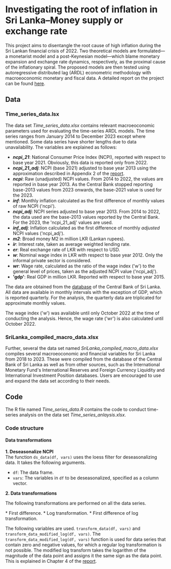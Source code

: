 # Investigating the root of inflation in Sri Lanka–Money supply or exchange rate

This project aims to disentangle the root cause of high inflation during the Sri Lankan financial crisis of 2022. Two theoretical models are formulated—a monetarist model and a post-Keynesian model—which blame monetary expansion and exchange rate dynamics, respectively, as the proximal cause of the inflationary spiral. The proposed models are then tested using autoregressive distributed lag (ARDL) econometric methodology with macroeoconomic monetary and fiscal data. A detailed report on the project can be found [here](https://pranandita.github.io/portfolio/1_Inflation/).

## Data 
### Time_series_data.lsx
The data set *Time_series_data.xlsx* contains relevant macroeoconomic parameters used for evaluating the time-series ARDL models. The time series ranges from January 2014 to December 2023 except where mentioned. Some data series have shorter lengths due to data unavailability. The variables are explained as follows:

* ***ncpi_21***: National Consumer Price Index (NCPI), reported with respect to base year 2021. Obviously, this data is reported only from 2022.
* ***ncpi_21_adj***: NCPI (base 2021) adjusted to base year 2013 using the approximation described in Appendix 2 of the [report](https://pranandita.github.io/files/Biswas_SriLanka_Inflation.pdf).
* ***ncpi***: Raw (unadjusted) NCPI values. From 2014 to 2022, the values are reported in base year 2013. As the Central Bank stopped reporting base-2013 values from 2023 onwards, the base-2021 value is used for the 2023. 
* ***inf***: Monthly inflation calculated as the first difference of monthly values of raw NCPI ('ncpi').
* ***ncpi_adj***: NCPI series adjusted to base year 2013. From 2014 to 2022, the data used are the base-2013 values reported by the Central Bank. For the 2023, the 'ncpi_21_adj' values are used.
* ***inf_adj***: Inflation calculated as the first difference of monthly *adjusted* NCPI values ('ncpi_adj').
* ***m2***: Broad money M2 in million LKR (Lankan rupees).
* ***ir***: Interest rate, taken as average weighted lending rate.
* ***er***: Real exchange rate of LKR with respect to USD.
* ***w***: Nominal wage index in LKR with respect to base year 2012. Only the informal private sector is considered.
* ***wr***: Wage rate, calculated as the ratio of the wage index ('w') to the general level of prices, taken as the adjusted NCPI value ('ncpi_adj').
* **'gdp'**: Real GDP in million LKR. Reported with respect to base year 2015.

The data are obtained from the [database](https://www.cbsl.lk/eresearch/)  of the Central Bank of Sri Lanka. All data are available in monthly intervals with the exception of GDP, which is reported quarterly. For the analysis, the quarterly data are triplicated for approximate monthly values. 

<p>The wage index ('w') was available until only October 2022 at the time of conducting the analysis. Hence, the wage rate ('wr') is also calculated until October 2022.</p>

### SriLanka_compiled_macro_data.xlsx
Further, several the data set named *SriLanka_compiled_macro_data.xlsx* compiles several macroeoconomic and financial variables for Sri Lanka from 2018 to 2023. These were compiled from the database of the Central Bank of Sri Lanka as well as from other sources, such as the International Monetary Fund's International Reserves and Foreign Currency Liquidity and International Investment Position databases. Users are encouraged to use and expand the data set according to their needs.

## Code
The R file named *Time_series_data.R* contains the code to conduct time-series analysis on the data set *Time_series_anlaysis.xlsx*. 

### Code structure
#### Data transformations
**1. Deseasonalize NCPI** <br>
The function `ds_data(df, vars)` uses the loess filter for deseasonalizing data.
It takes the following arguments. 
* `df`: The data frame.
* `vars`: The variables in `df` to be deseasonalized, specified as a column vector. 

**2. Data transformations**
<p>The following transformations are performed on all the data series.</p>
* First difference. 
* Log transformation.
* First difference of log transformation.

The following variables are used. 
`transform_data(df, vars)` and `transform_data_modified_log(df, vars)`. The `transform_data_modified_log(df, vars)` function is used for data series that contain zero and negative values, for which a regular log transformation is not possible. The modified log transform takes the logarithm of the magnitude of the data point and assigns it the same sign as the data point. This is explained in Chapter 4 of the [report](https://pranandita.github.io/files/Biswas_SriLanka_Inflation.pdf).  
